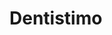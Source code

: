 # Dentistimo

<!--

TODO

1. Purpose of system
2. Description of system
3. Picture and description of ER-diagram/database

  Will add more things as project goes on!

-->
